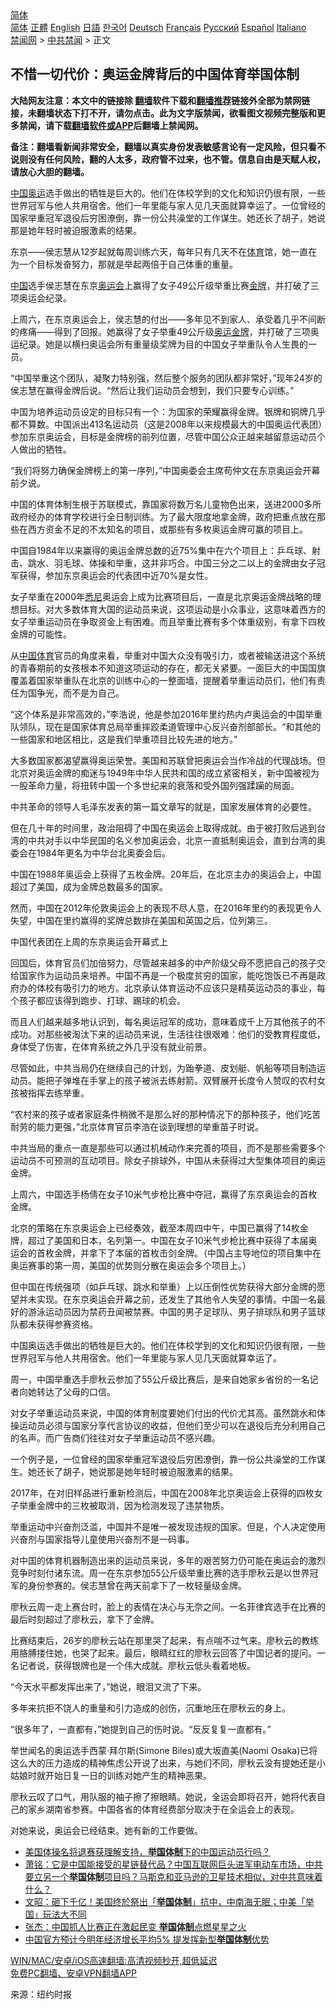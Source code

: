  <!-- 面包屑导航 --> <div class="breadcrumb"><!-- GTranslate: https://gtranslate.io/ -->  <div class="switcher notranslate">  <div class="selected">  <a href="#" onclick="return false;"> 简体</a>  </div>  <div class="option">  <a href="https://www.bannedbook.org" onclick="doGTranslate('zh-CN|zh-CN');jQuery('div.switcher div.selected a').html(jQuery(this).html());return false;" title="简体中文" class="nturl selected"> 简体</a>  <a href="https://www.bannedbook.org/zh-tw/" onclick="doGTranslate('zh-CN|zh-TW');jQuery('div.switcher div.selected a').html(jQuery(this).html());return false;" title="繁體中文" class="nturl"> 正體</a>  <a href="https://www.bannedbook.org/en/" onclick="doGTranslate('zh-CN|en');jQuery('div.switcher div.selected a').html(jQuery(this).html());return false;" title="English" class="nturl"> English</a>  <a href="https://www.bannedbook.org/ja/" onclick="doGTranslate('zh-CN|ja');jQuery('div.switcher div.selected a').html(jQuery(this).html());return false;" title="日本語" class="nturl"> 日語</a>  <a href="https://www.bannedbook.org/ko/" onclick="doGTranslate('zh-CN|ko');jQuery('div.switcher div.selected a').html(jQuery(this).html());return false;" title="한국어" class="nturl"> 한국어</a>  <a href="https://www.bannedbook.org/de/" onclick="doGTranslate('zh-CN|de');jQuery('div.switcher div.selected a').html(jQuery(this).html());return false;" title="Deutsch" class="nturl"> Deutsch</a>  <a href="https://www.bannedbook.org/fr/" onclick="doGTranslate('zh-CN|fr');jQuery('div.switcher div.selected a').html(jQuery(this).html());return false;" title="Français" class="nturl"> Français</a>  <a href="https://www.bannedbook.org/ru/" onclick="doGTranslate('zh-CN|ru');jQuery('div.switcher div.selected a').html(jQuery(this).html());return false;" title="Русский" class="nturl"> Русский</a>  <a href="https://www.bannedbook.org/es/" onclick="doGTranslate('zh-CN|es');jQuery('div.switcher div.selected a').html(jQuery(this).html());return false;" title="Español" class="nturl"> Español</a>  <a href="https://www.bannedbook.org/it/" onclick="doGTranslate('zh-CN|it');jQuery('div.switcher div.selected a').html(jQuery(this).html());return false;" title="Italiano" class="nturl"> Italiano</a>  </div>  </div>      <div class='breadcrumb-sub'><!-- Breadcrumb NavXT 6.3.0 --> <a href="https://www.bannedbook.org/" class="home">禁闻网</a> &gt; <a href="https://www.bannedbook.org/bnews/cbnews/" class="category">中共禁闻</a> &gt; 正文</div></div><h2>不惜一切代价：奥运金牌背后的中国体育举国体制</h2> <p class="notice"><b>大陆网友注意：本文中的链接除 <a href="https://github.com/bannedbook/fanqiang" >翻墙</a>软件下载和<a href="https://github.com/killgcd/justmysocks/blob/master/README.md">翻墙推荐</a>链接外全部为禁网链接，未翻墙状态下打不开，请勿点击。此为文字版禁闻，欲看图文视频完整版和更多禁闻，请下载<a href="https://github.com/bannedbook/fanqiang">翻墙软件或APP</a>后翻墙上禁闻网。</p><p>备注：翻墙看新闻非常安全，翻墙以真实身份发表敏感言论有一定风险，但只看不说则没有任何风险，翻的人太多，政府管不过来，也不管。信息自由是天赋人权，请放心大胆的翻墙。</b></p>  <div class="entry"> <p id="summary"><span class='wp_keywordlink_affiliate'><a href="https://www.bannedbook.org/" title="中国" target="_blank">中国</a></span><a href="https://www.bannedbook.org/bnews/tag/%e5%a5%a5%e8%bf%90/" class="st_tag internal_tag" rel="tag" title="标签 奥运 下的日志">奥运</a>选手做出的牺牲是巨大的。他们在体校学到的文化和知识仍很有限，一些世界冠军与他人共用宿舍。他们一年里能与家人见几天面就算幸运了。一位曾经的国家举重冠军退役后穷困潦倒，靠一份公共澡堂的工作谋生。她还长了胡子，她说那是她年轻时被迫服激素的结果。</p> <p>东京——侯志慧从12岁起就每周训练六天，每年只有几天不在<a href="https://www.bannedbook.org/bnews/tag/%e4%bd%93%e8%82%b2/" class="st_tag internal_tag" rel="tag" title="标签 体育 下的日志">体育</a>馆，她一直在为一个目标发奋努力，那就是举起两倍于自己体重的重量。</p> <p><a href="https://www.bannedbook.org/bnews/tag/%E4%B8%AD%E5%9B%BD/" class="st_tag internal_tag" rel="tag" title="标签 中国 下的日志">中国</a>选手侯志慧在东京<a href="https://www.bannedbook.org/bnews/tag/%E5%A5%A5%E8%BF%90%E4%BC%9A/" class="st_tag internal_tag" rel="tag" title="标签 奥运会 下的日志">奥运会</a>上赢得了女子49公斤级举重比赛<a href="https://www.bannedbook.org/bnews/tag/%e9%87%91%e7%89%8c/" class="st_tag internal_tag" rel="tag" title="标签 金牌 下的日志">金牌</a>，并打破了三项奥运会纪录。</p> <p>上周六，在东京奥运会上，侯志慧的付出——多年见不到家人、承受着几乎不间断的疼痛——得到了回报。她赢得了女子举重49公斤级<a href="https://www.bannedbook.org/bnews/tag/%e5%a5%a5%e8%bf%90%e9%87%91%e7%89%8c/" class="st_tag internal_tag" rel="tag" title="标签 奥运金牌 下的日志">奥运金牌</a>，并打破了三项奥运纪录。她是以横扫奥运会所有重量级奖牌为目的中国女子举重队令人生畏的一员。</p> <p>“中国举重这个团队，凝聚力特别强，然后整个服务的团队都非常好，”现年24岁的侯志慧在赢得金牌后说。“然后让我们运动员会想到，我们只要专心训练。”</p> <p>中国为培养运动员设定的目标只有一个：为国家的荣耀赢得金牌。银牌和铜牌几乎都不算数。中国派出413名运动员（这是2008年以来规模最大的中国奥运代表团）参加东京奥运会，目标是金牌榜的前列位置，尽管中国公众正越来越留意运动员个人做出的牺牲。</p> <p>“我们将努力确保金牌榜上的第一序列，”中国奥委会主席苟仲文在东京奥运会开幕前夕说。</p> <p>中国的体育体制生根于苏联模式，靠国家将数万名儿童物色出来，送进2000多所政府经办的体育学校进行全日制训练。为了最大限度地拿金牌，政府把重点放在那些在西方资金不足的不太知名的项目，或那些有多枚奥运金牌可赢的项目上。</p> <p>中国自1984年以来赢得的奥运金牌总数的近75%集中在六个项目上：乒乓球、射击、跳水、羽毛球、体操和举重，这并非巧合。中国三分之二以上的金牌由女子冠军获得，参加东京奥运会的代表团中近70%是女性。</p> <p>女子举重在2000年<a href="https://www.bannedbook.org/bnews/tag/%e6%82%89%e5%b0%bc/" class="st_tag internal_tag" rel="tag" title="标签 悉尼 下的日志">悉尼</a>奥运会上成为比赛项目后，一直是北京奥运金牌战略的理想目标。对大多数体育大国的运动员来说，这项运动是小众事业，这意味着西方的女子举重运动员在争取资金上有困难。而且举重比赛有多个体重级别，有拿下四枚金牌的可能性。</p>  <p>从<a href="https://www.bannedbook.org/bnews/tag/%E4%B8%AD%E5%9B%BD%E4%BD%93%E8%82%B2/" class="st_tag internal_tag" rel="tag" title="标签 中国体育 下的日志">中国体育</a>官员的角度来看，举重对中国大众没有吸引力，或者被输送进这个系统的青春期前的女孩根本不知道这项运动的存在，都无关紧要。一面巨大的中国国旗覆盖着国家举重队在北京的训练中心的一整面墙，提醒着举重运动员们，他们有责任为国争光，而不是为自己。</p> <p>“这个体系是非常高效的，”李浩说，他是参加2016年里约热内卢奥运会的中国举重队领队，现在是国家体育总局举重摔跤柔道管理中心反兴奋剂部部长。“和其他的一些国家和地区相比，这是我们举重项目比较先进的地方。”</p> <p>大多数国家都渴望赢得奥运荣誉。美国和苏联曾把奥运会当作冷战的代理战场。但北京对奥运金牌的痴迷与1949年中华人民共和国的成立紧密相关，新中国被视为一股革命力量，将扭转中国一个多世纪来的衰落和受外国列强蹂躏的局面。</p> <p>中共革命的领导人毛泽东发表的第一篇文章写的就是，国家发展体育的必要性。</p> <p>但在几十年的时间里，政治阻碍了中国在奥运会上取得成就。由于被打败后逃到台湾的中共对手以中华民国的名义参加奥运会，北京一直抵制奥运会，直到台湾的奥委会在1984年更名为中华台北奥委会后。</p> <p>中国在1988年奥运会上获得了五枚金牌。20年后，在北京主办的奥运会上，中国超过了美国，成为金牌总数最多的国家。</p> <p>然而，中国在2012年伦敦奥运会上的表现不尽人意，在2016年里约的表现更令人失望，中国在里约赢得的奖牌总数排在美国和英国之后，位列第三。</p> <p>中国代表团在上周的东京奥运会开幕式上</p> <p>回国后，体育官员们加倍努力，尽管越来越多的中产阶级父母不愿把自己的孩子交给国家作为运动员来培养。中国不再是一个极度贫穷的国家，能吃饱饭已不再是政府办的体校有吸引力的地方。北京承认体育运动不应该只是精英运动员的事业，每个孩子都应该得到跑步、打球、踢球的机会。</p> <p>而且人们越来越多地认识到，每名奥运冠军的成功，意味着成千上万其他孩子的不成功。对那些被淘汰下来的运动员来说，生活往往很艰难：他们的受教育程度低，身体受了伤害，在体育系统之外几乎没有就业前景。</p>  <p>尽管如此，中共当局仍在继续自己的计划，为跆拳道、皮划艇、帆船等项目制造运动员。能把子弹堆在手掌上的孩子被派去练射箭。双臂展开长度令人赞叹的农村女孩被指挥去练举重。</p> <p>“农村来的孩子或者家庭条件稍微不是那么好的那种情况下的那种孩子，他们吃苦耐劳的能力更强，”北京体育官员李浩在谈到理想的举重苗子时说。</p> <p>中共当局的重点一直是那些可以通过机械动作来完善的项目，而不是那些需要多个运动员不可预测的互动项目。除女子排球外，中国从未获得过大型集体项目的奥运金牌。</p> <p>上周六，中国选手杨倩在女子10米气步枪比赛中夺冠，赢得了东京奥运会的首枚金牌。</p> <p>北京的策略在东京奥运会上已经奏效，截至本周四中午，中国已赢得了14枚金牌，超过了美国和日本，名列第一。中国在女子10米气步枪比赛中获得了本届奥运会的首枚金牌，并拿下了本届的首枚击剑金牌。（中国占主导地位的项目集中在奥运赛事的第一周，美国的优势则分散在奥运会多个项目上。）</p> <p>但中国在传统强项（如乒乓球、跳水和举重）上以压倒性优势获得大部分金牌的愿望并未实现。在东京奥运会开幕之前，还发生了其他令人失望的事情。中国一名最好的游泳运动员因为禁药丑闻被禁赛。中国的男子足球队、男子排球队和男子篮球队都未获得参赛资格。</p> <p>中国奥运选手做出的牺牲是巨大的。他们在体校学到的文化和知识仍很有限，一些世界冠军与他人共用宿舍。他们一年里能与家人见几天面就算幸运了。</p> <p>周一，中国举重选手廖秋云参加了55公斤级比赛后，是来自她家乡省份的一名记者向她转达了父母的口信。</p> <p>对女子举重运动员来说，中国的体育制度要她们付出的代价尤其高。虽然跳水和体操运动员必须与国家分享代言协议的收益，但他们至少可以在退役后充分利用自己的名声。而广告商们往往对女子举重运动员不感兴趣。</p> <p>一个例子是，一位曾经的国家举重冠军退役后穷困潦倒，靠一份公共澡堂的工作谋生。她还长了胡子，她说那是她年轻时被迫服激素的结果。</p>  <p>2017年，在对旧样品进行重新检测后，中国在2008年北京奥运会上获得的四枚女子举重金牌中的三枚被取消，因为检测发现了违禁物质。</p> <p>举重运动中兴奋剂泛滥，中国并不是唯一被发现违规的国家。但是，个人决定使用兴奋剂与国家指导儿童使用兴奋剂不是一码事。</p> <p>对中国的体育机器制造出来的运动员来说，多年的艰苦努力仍可能在奥运会的激烈竞争时刻付诸东流。周一在东京参加55公斤级举重比赛的选手廖秋云是以世界冠军的身份参赛的。侯志慧曾在两天前拿下了一枚轻量级金牌。</p> <p>廖秋云周一走上赛台时，脸上的表情在决心与无奈之间。一名菲律宾选手在比赛的最后时刻超过了廖秋云，拿下了金牌。</p> <p>比赛结束后，26岁的廖秋云站在那里哭了起来，有点喘不过气来。廖秋云的教练用胳膊搂住她，也哭了起来。最后，眼睛红红的廖秋云回答了中国记者的提问。一名记者说，获得银牌也是一个伟大成就。廖秋云低头看着地板。</p> <p>“今天水平都发挥出来了，”她说，眼泪又流了下来。</p> <p>多年来抗拒不饶人的重量和引力造成的创伤，沉重地压在廖秋云的身上。</p> <p>“很多年了，一直都有，”她提到自己的伤时说。“反反复复一直都有。”</p> <p>举世闻名的奥运选手西蒙·拜尔斯(Simone Biles)或大坂直美(Naomi Osaka)已将这么大的压力造成的精神焦虑公开说了出来，与她们不同，廖秋云没有提她还是小姑娘时就开始日复一日的训练对她产生的精神恶果。</p> <p>廖秋云叹了口气，用队服的袖子擦了擦眼睛。她说，全运会即将召开，她将代表自己的家乡湖南省参赛。中国各省的体育经费部分取决于在全运会上的表现。</p>  <p>对她来说，奥运会已经结束。她有新的工作要做。</p> <ul class='op-related-articles' title='相关阅读'> <li><a href='https://www.bannedbook.org/bnews/headline/20210731/1597485.html' target='_blank'>美国体操名将退赛获理解支持，<b>举国体制</b>下的中国运动员行吗？</a></li> <li><a href='https://www.bannedbook.org/bnews/cbnews/20210511/1543889.html' target='_blank'>萧铭：它是中国能接受的星链替代品？中国互联网巨头进军电动车市场，中共要立另一个<b>举国体制</b>项目吗？马斯克和亚马逊的卫星技术相似，对中共意味着什么？</a></li> <li><a href='https://www.bannedbook.org/bnews/cbnews/20210424/1532627.html' target='_blank'>文昭：砸下千亿！美国终於祭出「<b>举国体制</b>」抗中，中南海无眠；中美「举国」玩法大不同</a></li> <li><a href='https://www.bannedbook.org/bnews/comments/20210225/1493500.html' target='_blank'>张杰：中国抓人比赛正在激起民变 <b>举国体制</b>点燃星星之火</a></li> <li><a href='https://www.bannedbook.org/bnews/headline/20201220/1451633.html' target='_blank'>中国官方预计今明年经济增长平均5% 提发挥新型<b>举国体制</b>优势</a></li> </ul> <p class="texttj"> <a href="https://github.com/bannedbook/fanqiang/wiki/V2ray%E6%9C%BA%E5%9C%BA" target="_blank">WIN/MAC/安卓/iOS高速翻墙:高清视频秒开,超低延迟</a><br/> <a href="https://github.com/bannedbook/fanqiang/wiki/%E7%A6%81%E9%97%BB%E7%BD%91%E5%AE%89%E5%8D%93%E7%BF%BB%E5%A2%99%E6%96%B0%E9%97%BBAPP" target="_blank">免费PC翻墙、安卓VPN翻墙APP</a></p><p> 来源：纽约时报 </p><a name='sharetosocial'></a>  <div style="margin-bottom:5px;padding-bottom:5px;clear:both"> <div id="archive-pix-1" class="banner-ads"> <!-- AuctionX Display platform tag START --> <div id="26318x728x90x621x_ADSLOT2" clicktrack="%%CLICK_URL_ESC%%"></div> <!-- AuctionX Display platform tag END --> </div> <div id="archive-pix-2" class="banner-ads"> <!-- AuctionX Display platform tag START --> <div id="26315x300x250x621x_ADSLOT2" clicktrack="%%CLICK_URL_ESC%%"></div> <!-- AuctionX Display platform tag END --> </div> </div>  <div id="archive-pix-1" class="banner-ads"> <!-- AuctionX Display platform tag START --> <div id="26318x728x90x621x_ADSLOT3" clicktrack="%%CLICK_URL_ESC%%"></div> <!-- AuctionX Display platform tag END --> </div> </div><!--END ENTRY--> 